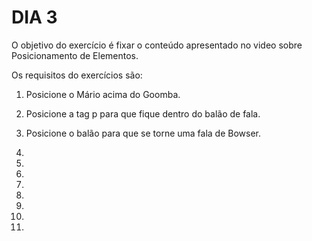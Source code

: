 # DIA 3

O objetivo do exercício é fixar o conteúdo apresentado no video sobre Posicionamento de Elementos.

Os requisitos do exercícios são:

1. Posicione o Mário acima do Goomba.

2. Posicione a tag p para que fique dentro do balão de fala.

3. Posicione o balão para que se torne uma fala de Bowser.

4. 

5. 

6. 

7.

8. 

9. 

10. 

11. 